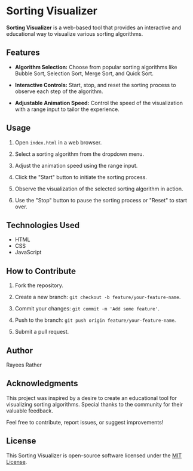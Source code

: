 # Sorting Visualizer

**Sorting Visualizer** is a web-based tool that provides an interactive and educational way to visualize various sorting algorithms.

## Features

- **Algorithm Selection:** Choose from popular sorting algorithms like Bubble Sort, Selection Sort, Merge Sort, and Quick Sort.
  
- **Interactive Controls:** Start, stop, and reset the sorting process to observe each step of the algorithm.

- **Adjustable Animation Speed:** Control the speed of the visualization with a range input to tailor the experience.

## Usage

1. Open `index.html` in a web browser.

2. Select a sorting algorithm from the dropdown menu.

3. Adjust the animation speed using the range input.

4. Click the "Start" button to initiate the sorting process.

5. Observe the visualization of the selected sorting algorithm in action.

6. Use the "Stop" button to pause the sorting process or "Reset" to start over.

## Technologies Used

- HTML
- CSS
- JavaScript

## How to Contribute

1. Fork the repository.

2. Create a new branch: `git checkout -b feature/your-feature-name`.

3. Commit your changes: `git commit -m 'Add some feature'`.

4. Push to the branch: `git push origin feature/your-feature-name`.

5. Submit a pull request.

## Author

Rayees Rather

## Acknowledgments

This project was inspired by a desire to create an educational tool for visualizing sorting algorithms. Special thanks to the community for their valuable feedback.

Feel free to contribute, report issues, or suggest improvements!

## License

This Sorting Visualizer is open-source software licensed under the [MIT License](LICENSE).
